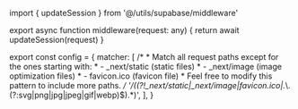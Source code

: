 import { updateSession } from '@/utils/supabase/middleware'

export async function middleware(request: any) {
  return await updateSession(request)
}

export const config = {
  matcher: [
    /*
     * Match all request paths except for the ones starting with:
     * - _next/static (static files)
     * - _next/image (image optimization files)
     * - favicon.ico (favicon file)
     * Feel free to modify this pattern to include more paths.
     */
    '/((?!_next/static|_next/image|favicon.ico|.*\\.(?:svg|png|jpg|jpeg|gif|webp)$).*)',
  ],
}
